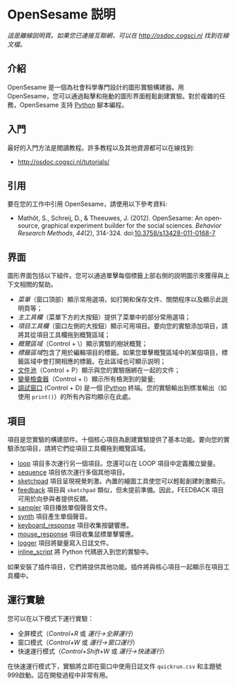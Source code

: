 # OpenSesame 説明

*這是離線説明頁。如果您已連接互聯網，可以在 <http://osdoc.cogsci.nl> 找到在線文檔。*

## 介紹

OpenSesame 是一個為社會科學專門設計的圖形實驗構建器。用 OpenSesame，您可以通過點擊和拖動的圖形界面輕鬆創建實驗。對於複雜的任務，OpenSesame 支持 [Python] 腳本編程。

## 入門

最好的入門方法是閲讀教程。許多教程以及其他資源都可以在線找到:

- <http://osdoc.cogsci.nl/tutorials/>

## 引用

要在您的工作中引用 OpenSesame，請使用以下參考資料:

- Mathôt, S., Schreij, D., & Theeuwes, J. (2012). OpenSesame: An open-source, graphical experiment builder for the social sciences. *Behavior Research Methods*, *44*(2), 314-324. doi:[10.3758/s13428-011-0168-7](http://dx.doi.org/10.3758/s13428-011-0168-7)

## 界面

圖形界面包括以下組件。您可以通過單擊每個標籤上部右側的説明圖示來獲得與上下文相關的幫助。

- *菜單*（窗口頂部）顯示常用選項，如打開和保存文件、關閉程序以及顯示此説明頁等；
- *主工具欄*（菜單下方的大按鈕）提供了菜單中的部分常用選項；
- *項目工具欄*（窗口左側的大按鈕）顯示可用項目。要向您的實驗添加項目，請將其從項目工具欄拖到概覽區域；
- *概覽區域*（Control + \\）顯示實驗的樹狀概覽；
- *標籤區域*包含了用於編輯項目的標籤。如果您單擊概覽區域中的某個項目，標籤區域中會打開相應的標籤。在此區域也可顯示説明；
- [文件池](opensesame://help.pool)（Control + P）顯示與您的實驗捆綁在一起的文件；
- [變量檢查器](opensesame://help.extension.variable_inspector)（Control + I）顯示所有檢測到的變量;
- [調試窗口](opensesame://help.stdout) (Control + D) 是一個 [IPython] 終端。您的實驗輸出到標准輸出（如使用 `print()`）的所有內容均顯示在此處。

## 項目

項目是您實驗的構建部件。十個核心項目為創建實驗提供了基本功能。要向您的實驗添加項目，請將它們從項目工具欄拖到概覽區域。

- [loop](opensesame://help.loop) 項目多次運行另一個項目。您還可以在 LOOP 項目中定義獨立變量。
- [sequence](opensesame://help.sequence) 項目依次運行多個其他項目。
- [sketchpad](opensesame://help.sketchpad) 項目呈現視覺刺激。內置的繪圖工具使您可以輕鬆創建刺激顯示。
- [feedback](opensesame://help.feedback) 項目與 `sketchpad` 類似，但未提前準備。因此，FEEDBACK 項目可用於向參與者提供反饋。
- [sampler](opensesame://help.sampler) 項目播放單個聲音文件。
- [synth](opensesame://help.synth) 項目產生單個聲音。
- [keyboard_response](opensesame://help.keyboard_response) 項目收集按鍵響應。
- [mouse_response](opensesame://help.mouse_response) 項目收集鼠標單擊響應。
- [logger](opensesame://help.logger) 項目將變量寫入日誌文件。
- [inline_script](opensesame://help.inline_script) 將 Python 代碼嵌入到您的實驗中。

如果安裝了插件項目，它們將提供其他功能。插件將與核心項目一起顯示在項目工具欄中。

## 運行實驗

您可以在以下模式下運行實驗：

- 全屏模式（*Control+R* 或 *運行->全屏運行*）
- 窗口模式（*Control+W* 或 *運行->窗口運行*）
- 快速運行模式（*Control+Shift+W* 或 *運行->快速運行*）

在快速運行模式下，實驗將立即在窗口中使用日誌文件 `quickrun.csv` 和主題號999啟動。這在開發過程中非常有用。

[python]: http://www.python.org/
[ipython]: http://www.ipython.org/